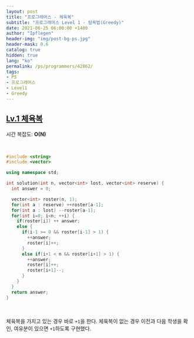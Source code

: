 ```yaml
---
layout: post
title: "프로그래머스 - 체육복"
subtitle: "프로그래머스 Level 1 - 탐욕법(Greedy)"
date: 2021-06-25 06:00:00 +1400
author: "Ipflegen"
header-img: "img/post-bg-ps.jpg"
header-mask: 0.6
catalog: true
hidden: true
lang: "ko"
permalink: /ps/programmers/42862/
tags:
- PS
- 프로그래머스
- Level1
- Greedy
---
```


## [Lv.1 체육복](https://programmers.co.kr/learn/courses/30/lessons/42862)

시간 복잡도: **O(N)**

<br> 

```cpp
#include <string>
#include <vector>

using namespace std;

int solution(int n, vector<int> lost, vector<int> reserve) {
  int answer = 0;

  vector<int> roster(n, 1);
  for(int a : reserve) ++roster[a-1];
  for(int a : lost) --roster[a-1];
  for(int i=0; i<n; ++i) {
    if(roster[i]) ++ answer;
    else {
      if(i-1 >= 0 && roster[i-1] > 1) {
        ++answer;
        roster[i]++;
      }
      else if(i+1 < n && roster[i+1] > 1) {
        ++answer;
        roster[i]++;
        roster[i+1]--;
      }
    }
  }
  return answer;
}
```

<br>

체육복을 가지고 있는 경우 바로 `+1`을 한다. 체육복이 없는 경우 이전과 다음 학생을 확인, 여유분이 있으면 `+1`하도록 구현했다.